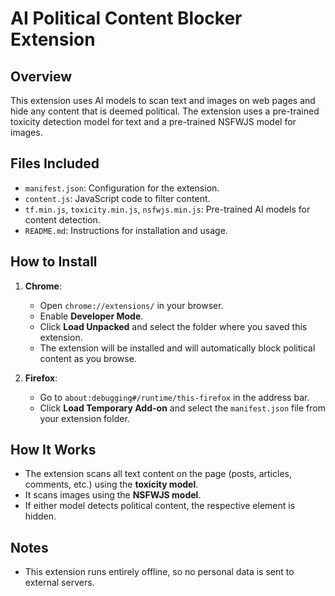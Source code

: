 # AI Political Content Blocker Extension

## Overview
This extension uses AI models to scan text and images on web pages and hide any content that is deemed political. The extension uses a pre-trained toxicity detection model for text and a pre-trained NSFWJS model for images.

## Files Included
- `manifest.json`: Configuration for the extension.
- `content.js`: JavaScript code to filter content.
- `tf.min.js`, `toxicity.min.js`, `nsfwjs.min.js`: Pre-trained AI models for content detection.
- `README.md`: Instructions for installation and usage.

## How to Install
1. **Chrome**:
   - Open `chrome://extensions/` in your browser.
   - Enable **Developer Mode**.
   - Click **Load Unpacked** and select the folder where you saved this extension.
   - The extension will be installed and will automatically block political content as you browse.

2. **Firefox**:
   - Go to `about:debugging#/runtime/this-firefox` in the address bar.
   - Click **Load Temporary Add-on** and select the `manifest.json` file from your extension folder.

## How It Works
- The extension scans all text content on the page (posts, articles, comments, etc.) using the **toxicity model**.
- It scans images using the **NSFWJS model**.
- If either model detects political content, the respective element is hidden.

## Notes
- This extension runs entirely offline, so no personal data is sent to external servers.
